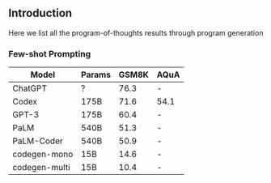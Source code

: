 ## Introduction
Here we list all the program-of-thoughts results through program generation

### Few-shot Prompting

| Model         |  Params  |  GSM8K  | AQuA |
| --------------|----------|---------|------|
| ChatGPT       |  ?       |  76.3   |  -   |
| Codex         |  175B    |  71.6   | 54.1 |
| GPT-3         |  175B    |  60.4   |  -   |
| PaLM          |  540B    |  51.3   |  -   |
| PaLM-Coder    |  540B    |  50.9   |  -   |
| codegen-mono  |  15B     |  14.6   |  -   |
| codegen-multi |  15B     |  10.4   |  -   |
